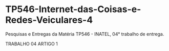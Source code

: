 # TP546-Internet-das-Coisas-e-Redes-Veiculares-4
Pesquisas e Entregas da Matéria TP546 - INATEL, 04° trabalho de entrega.

TRABALHO 04
ARTIGO 1
